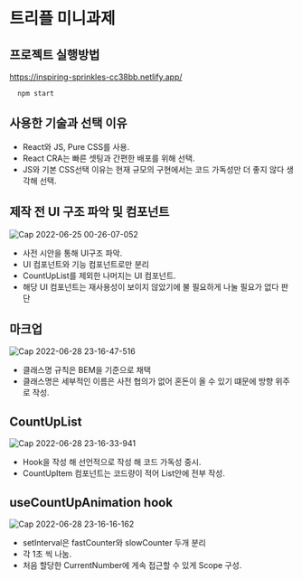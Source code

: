 # 트리플 미니과제

## 프로젝트 실행방법
https://inspiring-sprinkles-cc38bb.netlify.app/
```
  npm start
```

## 사용한 기술과 선택 이유

- React와 JS, Pure CSS를 사용.
- React CRA는 빠른 셋팅과 간편한 배포를 위해 선택.
- JS와 기본 CSS선택 이유는 현재 규모의 구현에서는 코드 가독성만 더 좋지 않다 생각해 선택.

## 제작 전 UI 구조 파악 및 컴포넌트
![Cap 2022-06-25 00-26-07-052](https://user-images.githubusercontent.com/71584114/176221602-a3271fff-bd3b-4454-a750-0a0018fdcef0.png)

- 사전 시안을 통해 UI구조 파악.
- UI 컴포넌트와 기능 컴포넌트로만 분리
- CountUpList를 제외한 나머지는 UI 컴포넌트.
- 해당 UI 컴포넌트는 재사용성이 보이지 않았기에 불 필요하게 나눌 필요가 없다 판단

## 마크업
![Cap 2022-06-28 23-16-47-516](https://user-images.githubusercontent.com/71584114/176221665-f0c34eb7-b042-4eb0-b7f7-9f0b720e7801.png)

- 클래스명 규칙은 BEM을 기준으로 채택
- 클래스명은 세부적인 이름은 사전 협의가 없어 혼돈이 올 수 있기 떄문에 방향 위주로 작성.

## CountUpList
![Cap 2022-06-28 23-16-33-941](https://user-images.githubusercontent.com/71584114/176221758-c8b8706e-e216-4f9a-bb95-95da1c603e37.png)

- Hook을 작성 해 선언적으로 작성 해 코드 가독성 중시.
- CountUpItem 컴포넌트는 코드량이 적어 List안에 전부 작성.

## useCountUpAnimation hook
![Cap 2022-06-28 23-16-16-162](https://user-images.githubusercontent.com/71584114/176221696-71b663f8-2b7c-444a-9d39-55628f5400ac.png)

- setInterval은 fastCounter와 slowCounter 두개 분리
- 각 1초 씩 나눔.
- 처음 할당한 CurrentNumber에 게속 접근할 수 있게 Scope 구성.
